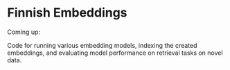 # Finnish Embeddings

Coming up:

Code for running various embedding models, indexing the created embeddings, and evaluating model performance on retrieval tasks on novel data.
